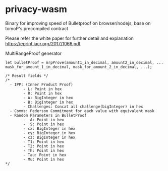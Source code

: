# privacy-wasm
Binary for improving speed of Bulletproof on browser/nodejs, base on tomoP's precompiled contract

Please refer the white paper for further detail and explanation 
https://eprint.iacr.org/2017/1066.pdf

MultiRangeProof generator
```
let bulletProof = mrpProve(amount1_in_decimal, amount2_in_decimal, ... mask_for_amount_1_in_decimal, mask_for_amount_2_in_decimal, ...);

/* Result fields */
/*
  - IPP: (Inner Product Proof)
        - L: Point in hex
        - R: Point in hex
        - A: BigInteger in hex
        - B: BigInteger in hex
        - Challenges: Concat all challenge(bigInteger) in hex
  - Comms: Pederson Commitment for each value with equivalent mask
  - Random Parameters in BulletProof
        -  A: Point in hex
        -  S: Point in hex
        - cx: BigInteger in hex
        - cy: BigInteger in hex
        - cz: BigInteger in hex
        - T1: Point in hex
        - T2: Point in hex
        - Th: Point in hex
        - Tau: Point in hex
        - Mu: Point in hex
*/
```
